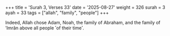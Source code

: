 +++
title = 'Surah 3, Verses 33'
date = '2025-08-27'
weight = 326
surah = 3
ayah = 33
tags = ["allah", "family", "people"]
+++

Indeed, Allah chose Adam, Noah, the family of Abraham, and the family of ’Imrân above all people ˹of their time˺.